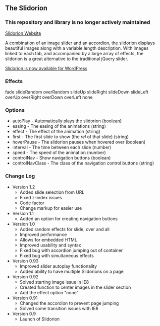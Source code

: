 ## The Slidorion

### This repository and library is no longer actively maintained

<a href="http://www.slidorion.com">Slidorion Website</a>

A combination of an image slider and an accordion, the slidorion displays beautiful images along with a variable length description. With images linked to each tab, and accompanied by a large array of effects, the slidorion is a great alternative to the traditional jQuery slider.

<a href="http://wordpress.org/extend/plugins/slidorion/">Slidorion is now available for WordPress</a>


### Effects

fade
slideRandom
overRandom
slideUp
slideRight
slideDown
slideLeft
overUp
overRight
overDown
overLeft
none


### Options

* autoPlay - Automatically plays the slidorion (boolean)
* easing - The easing of the animations (string)
* effect - The effect of the animation (string)
* first - The first slide to show (the <em>rel</em> of that slide) (string)
* hoverPause - The slidorion pauses when hovered over  (boolean)
* interval - The time between each slide (number)
* speed - The speed of the animation (number)
* controlNav - Show navigation buttons (boolean)
* controlNavClass - The class of the navigation control buttons (string)


### Change Log
* Version 1.2
    * Added slide selection from URL
    * Fixed z-index issues
    * Code factor
    * Change markup for easier use
* Version 1.1
    * Added an option for creating navigation buttons
* Version 1.0
    * Added random effects for slide, over and all
    * Improved performance
    * Allows for embedded HTML
    * Improved usability and syntax
    * Fixed bug with accordion jumping out of container
    * Fixed bug with simultaneous effects
* Version 0.93
    * Improved slider autoplay functionality
    * Added ability to have multiple Slidorions on a page
* Version 0.92
    * Solved starting image issue in IE8
    * Created function to center images in the slider section
    * Add the effect option "none"
* Version 0.91
    * Changed the accordion to prevent page jumping
    * Solved some transition issues with IE8
* Version 0.9
    * Launch of Slidorion

